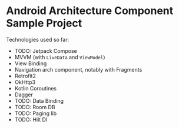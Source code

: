 # Android Architecture Component Sample Project
Technologies used so far:
- TODO: Jetpack Compose
- MVVM (with `LiveData` and `ViewModel`)
- View Binding
- Navigation arch component, notably with Fragments
- Retrofit2
- OkHttp3
- Kotlin Coroutines
- Dagger
- TODO: Data Binding
- TODO: Room DB
- TODO: Paging lib
- TODO: Hilt DI
